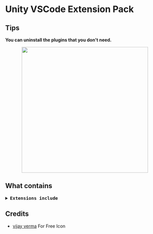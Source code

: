 # Unity VSCode Extension Pack
## Tips
**You can uninstall the plugins that you don't need.**

<p align="center"><img width="400px" src="images/uninstall.jpg"></p>

## What contains
<details>
  <summary>
    <b>
      <samp>
        Extensions include
      </samp>
    </b>
  </summary>

### C# Support
- [C#](https://marketplace.visualstudio.com/items?itemName=ms-dotnettools.csharp) - C# Language support for VSCode.
- [C# XML Documentation Comments](https://marketplace.visualstudio.com/items?itemName=k--kato.docomment) - Generate XML documentation comments quickly.
- [Better Comments](https://marketplace.visualstudio.com/items?itemName=aaron-bond.better-comments)

### Unity Support
- [Debugger for Unity](https://marketplace.visualstudio.com/items?itemName=Unity.unity-debug) - Use this to debug your Unity C# projects.
- [Unity Tools](https://marketplace.visualstudio.com/items?itemName=Tobiah.unity-tools) - A tool to help Unity development, such as Search Unity API documentation.
- [Unity Code Snippets](https://marketplace.visualstudio.com/items?itemName=kleber-swf.unity-code-snippets) - Create code snippets of Unity APIs quickly.
- [Unity3D Meta Files Watcher](https://marketplace.visualstudio.com/items?itemName=PTD.vscode-unitymeta) - Change the meta file when file moves and file name changes.

### Shader Support
- [Shader languages support for VS Code](https://marketplace.visualstudio.com/items?itemName=slevesque.shader) - Shader Language support.
- [ShaderlabVSCode(Free)](https://marketplace.visualstudio.com/items?itemName=amlovey.shaderlabvscodefree) - Make it easily to write Unity ShaderLab.

### Git Support
- [GitLens — Git supercharged](https://marketplace.visualstudio.com/items?itemName=eamodio.gitlens) - Powerful visualize git extension.
- [Git History](https://marketplace.visualstudio.com/items?itemName=donjayamanne.githistory) - Visualize git log.

### Editor Appearance
- [Outer Heaven Theme](https://marketplace.visualstudio.com/items?itemName=Verbess.outer-heaven-theme)
- [Eva Theme](https://marketplace.visualstudio.com/items?itemName=fisheva.eva-theme)
- [Material Theme Icons](https://marketplace.visualstudio.com/items?itemName=Equinusocio.vsc-material-theme-icons)
- [Bracket Pair Colorizer 2](https://marketplace.visualstudio.com/items?itemName=CoenraadS.bracket-pair-colorizer-2) - Matching brackets to be identified with colors.

### Useful extension
- [Code Spell Checker](https://marketplace.visualstudio.com/items?itemName=streetsidesoftware.code-spell-checker) - Spell checker with camelCase code.
- [Todo Tree](https://marketplace.visualstudio.com/items?itemName=Gruntfuggly.todo-tree) - This can Highlight comments like TODO, FIXME and search these quickly. Let you get back to work quickly.
- [filesize](https://marketplace.visualstudio.com/items?itemName=mkxml.vscode-filesize) - Display the size of the focused file in the status bar of the editor.
</details>

## Credits
- [vijay verma](https://vijayverma.co/?ref=illlustrations) For Free Icon